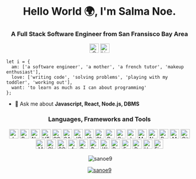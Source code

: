 <h1 align="center">Hello World 🌍, I'm Salma Noe.</h1>
<h3 align="center">A Full Stack Software Engineer from San Fransisco Bay Area</h3>

<p align="center">
  <a href="mailto:sattari2101@gmail.com"><img height="25" alt="Gmail" src="https://img.shields.io/badge/gmail-D14836?style=for-the-badge&logo=gmail&logoColor=white" /></a>
  </a>
  <a href="https://www.linkedin.com/in/salmanoe9/">
    <img height="25" alt="LinkedIn" src="https://img.shields.io/badge/linkedin-%230077B5.svg?&style=for-the-badge&logo=linkedin&logoColor=white" />
  </a>
</p>

```
let i = {
  am: ['a software engineer', 'a mother', 'a french tutor', 'makeup enthusiast'],
  love: ['writing code', 'solving problems', 'playing with my toddler', 'working out'],
  want: 'to learn as much as I can about programming'
};
```

- 💬 Ask me about **Javascript, React, Node.js, DBMS**

<h3 align="center">Languages, Frameworks and Tools</h3>
<p align="center">
  <img height="25" alt="JavaScript" src="https://img.shields.io/badge/JavaScript-323330?style=for-the-badge&logo=javascript&logoColor=F7DF1E" />
  <img height="25" alt="React" src="https://img.shields.io/badge/React-20232A?style=for-the-badge&logo=react&logoColor=61DAFB" />
  <img height="25" alt="NodeJS" src="https://img.shields.io/badge/Node.js-43853D?style=for-the-badge&logo=node.js&logoColor=white">
  <img height="25" alt="HTML" src="https://img.shields.io/badge/HTML5-E34F26?style=for-the-badge&logo=html5&logoColor=white" />
  <img height="25" alt="CSS" src="https://img.shields.io/badge/CSS-239120?&style=for-the-badge&logo=css3&logoColor=white" />
  <img height="25" alt="SASS" src="https://img.shields.io/badge/Sass-CC6699?style=for-the-badge&logo=sass&logoColor=white" />
  <img height="25" alt="JQuery" src="https://img.shields.io/badge/jQuery-0769AD?style=for-the-badge&logo=jquery&logoColor=white" />
  <img height="25" alt="JSON" src="https://img.shields.io/badge/json-5E5C5C?style=for-the-badge&logo=json&logoColor=white" />
  <img height="25" alt="ChartJS" src="https://img.shields.io/badge/Chart.js-FF6384?style=for-the-badge&logo=chartdotjs&logoColor=white" />
  <img height="25" alt="Redux" src="https://img.shields.io/badge/Redux-purple?style=for-the-badge&logo=redux&logoColor=white" />
  <img height="25" alt="C++" src="https://img.shields.io/badge/C++-43853D?style=for-the-badge&logo=cplusplus&logoColor=white" />
  <img height="25" alt="Jest" src="https://img.shields.io/badge/Jest-pink?style=for-the-badge&logo=jest&logoColor=white" />
  <img height="25" alt="MySQL" src="https://img.shields.io/badge/MySQL-blue?style=for-the-badge&logo=MYSQL&logoColor=white" />
  <img height="25" alt="Nginx" src="https://img.shields.io/badge/Nginx-lightblue?style=for-the-badge&logo=nginx&logoColor=white" />
  <img height="25" alt="Redis" src="https://img.shields.io/badge/Redis-red?style=for-the-badge&logo=redis&logoColor=white" />
  <img height="25" alt="MongoDB" src="https://img.shields.io/badge/MongoDB-yellow?style=for-the-badge&logo=mongodb&logoColor=white" />
  <img height="25" alt="Git" src="https://img.shields.io/badge/Git-black?style=for-the-badge&logo=git&logoColor=white" />
  <img height="25" alt="Mocha" src="https://img.shields.io/badge/Mocha-brown?style=for-the-badge&logo=mocha&logoColor=white" />
  <img height="25" alt="Chai" src="https://img.shields.io/badge/Chai-darkgreen?style=for-the-badge&logo=chai&logoColor=white" />
  <img height="25" alt="SQLITE" src="https://img.shields.io/badge/SQLITE-lightblue?style=for-the-badge&logo=sqlite&logoColor=white" />
  <img height="25" alt="AWS" src="https://img.shields.io/badge/AWS-darkblue?style=for-the-badge&logo=amazonaws&logoColor=white" />
  <img height="25" alt="Postgres" src="https://img.shields.io/badge/PostgreSQL-316192?style=for-the-badge&logo=postgresql&logoColor=white" />
  <img height="25" alt="Postman" src="https://img.shields.io/badge/Postman-FF6C37?style=for-the-badge&logo=Postman&logoColor=white" />
  <img height="25" alt="Webpack" src="https://img.shields.io/badge/Webpack-8DD6F9?style=for-the-badge&logo=Webpack&logoColor=white" />
  <img height="25" alt="Babel" src="https://img.shields.io/badge/Babel-F9DC3E?style=for-the-badge&logo=babel&logoColor=white" />
  <img height="25" alt="EsLint" src="https://img.shields.io/badge/eslint-3A33D1?style=for-the-badge&logo=eslint&logoColor=white" />
  <img height="25" alt="Prettier" src="https://img.shields.io/badge/prettier-1A2C34?style=for-the-badge&logo=prettier&logoColor=F7BA3E" />
  <img height="25" alt="Heroku" src="https://img.shields.io/badge/Heroku-430098?style=for-the-badge&logo=heroku&logoColor=white" />
  <img height="25" alt="Figma" src="https://img.shields.io/badge/Figma-pink?style=for-the-badge&logo=figma&logoColor=white" />
</p>

<!-- <p align="center"><img align="center" src="https://github-readme-stats.vercel.app/api/top-langs?username=sanoe9&show_icons=true&locale=en&layout=compact" alt="sanoe9" /></p> -->

<p align="center">&nbsp;<img align="center" src="https://github-readme-stats.vercel.app/api?username=sanoe9&show_icons=true&locale=en" alt="sanoe9" /></p>

<p align="center"> <a href="https://github.com/ryo-ma/github-profile-trophy"><img src="https://github-profile-trophy.vercel.app/?username=sanoe9" alt="sanoe9" /></a> </p>
